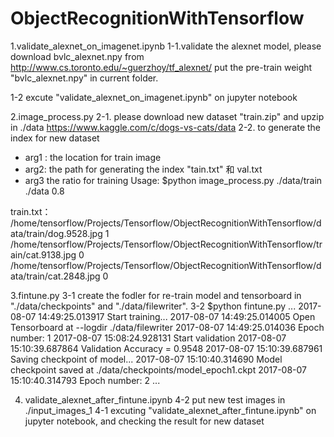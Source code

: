 # ObjectRecognitionWithTensorflow


1.validate_alexnet_on_imagenet.ipynb
1-1.validate the alexnet model, please download bvlc_alexnet.npy from http://www.cs.toronto.edu/~guerzhoy/tf_alexnet/
put the pre-train weight "bvlc_alexnet.npy" in current folder.

1-2 excute "validate_alexnet_on_imagenet.ipynb" on jupyter notebook


2.image_process.py
2-1. please download new dataset "train.zip" and upzip in ./data 
https://www.kaggle.com/c/dogs-vs-cats/data
2-2. to generate the index for new dataset
- arg1 : the location for train image
- arg2: the path for generating the index "tain.txt" 和 val.txt 
- arg3 the ratio for training
Usage: $python image_process.py ./data/train ./data 0.8

train.txt：
/home/tensorflow/Projects/Tensorflow/ObjectRecognitionWithTensorflow/data/train/dog.9528.jpg 1
/home/tensorflow/Projects/Tensorflow/ObjectRecognitionWithTensorflow/train/cat.9138.jpg 0
/home/tensorflow/Projects/Tensorflow/ObjectRecognitionWithTensorflow/data/train/cat.2848.jpg 0

3.fintune.py
3-1 create the fodler for re-train model and tensorboard in "./data/checkpoints" and "./data/filewriter".
3-2 $python fintune.py
... 
2017-08-07 14:49:25.013917 Start training...
2017-08-07 14:49:25.014005 Open Tensorboard at --logdir ./data/filewriter
2017-08-07 14:49:25.014036 Epoch number: 1
2017-08-07 15:08:24.928131 Start validation
2017-08-07 15:10:39.687864 Validation Accuracy = 0.9548
2017-08-07 15:10:39.687961 Saving checkpoint of model...
2017-08-07 15:10:40.314690 Model checkpoint saved at ./data/checkpoints/model_epoch1.ckpt
2017-08-07 15:10:40.314793 Epoch number: 2
...

4. validate_alexnet_after_fintune.ipynb
4-2 put new test images in ./input_images_1
4-1 excuting "validate_alexnet_after_fintune.ipynb" on jupyter notebook, and checking the result for new dataset
